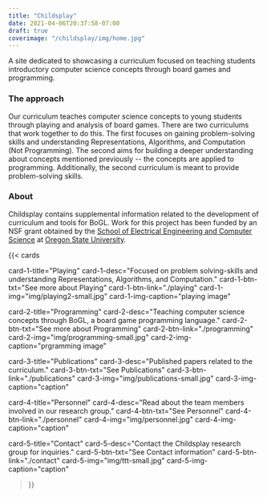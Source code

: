 ```yaml
---
title: "Childsplay"
date: 2021-04-06T20:37:58-07:00
draft: true
coverimage: "/childsplay/img/home.jpg"
---
```


A site dedicated to showcasing a curriculum focused on teaching students introductory computer science concepts through board games and programming.

### The approach
Our curriculum teaches computer science concepts to young students through playing and analysis of board games. There are two curriculums that work together to do this. The first focuses on gaining problem-solving skills and understanding Representations, Algorithms, and Computation (Not Programming). The second aims for building a deeper understanding about concepts mentioned previously -- the concepts are applied to programming. Additionally, the second curriculum is meant to provide problem-solving skills.


### About
Childsplay contains supplemental information related to the development of curriculum and tools
for BoGL. Work for this project has been funded by an NSF grant obtained by the [School of
Electrical Engineering and Computer Science](https://eecs.oregonstate.edu/) at [Oregon State University](https://oregonstate.edu/).


<!-- Large buttons at bottom of bage/supplemental nav bar -->
{{< cards

  card-1-title="Playing"
  card-1-desc="Focused on problem solving-skills and understanding Representations, Algorithms, and Computation."
  card-1-btn-txt="See more about Playing"
  card-1-btn-link="./playing"
  card-1-img="img/playing2-small.jpg"
  card-1-img-caption="playing image"

  card-2-title="Programming"
  card-2-desc="Teaching computer science concepts through BoGL, a board game programming language."
  card-2-btn-txt="See more about Programming"
  card-2-btn-link="./programming"
  card-2-img="img/programming-small.jpg"
  card-2-img-caption="prgramming image"

  card-3-title="Publications"
  card-3-desc="Published papers related to the curriculum."
  card-3-btn-txt="See Publications"
  card-3-btn-link="./publications"
  card-3-img="img/publications-small.jpg"
  card-3-img-caption="caption"

  card-4-title="Personnel"
  card-4-desc="Read about the team members involved in our research group."
  card-4-btn-txt="See Personnel"
  card-4-btn-link="./personnel"
  card-4-img="img/personnel.jpg"
  card-4-img-caption="caption"

  card-5-title="Contact"
  card-5-desc="Contact the Childsplay research group for inquiries."
  card-5-btn-txt="See Contact information"
  card-5-btn-link="./contact"
  card-5-img="img/ttt-small.jpg"
  card-5-img-caption="caption"

>}}
